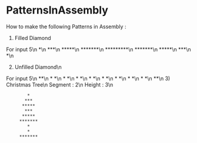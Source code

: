 # PatternsInAssembly
How to make the following Patterns in Assembly :
1) Filled Diamond

For input 5\n
            *\n
           ***\n
          *****\n
         *******\n
        *********\n
         *******\n
          *****\n
           ***\n
            *\n


2) Unfilled Diamond\n

For input 5\n
            **\n
           *  *\n
          *    *\n
         *      *\n
        *        *\n
        *        *\n
         *      *\n
          *    *\n
           *  *\n
            **\n
3) Christmas Tree\n 
Segment : 2\n
Height : 3\n

            *
           ***
          *****
           ***
          *****
         *******
            *
            *
         *******   



